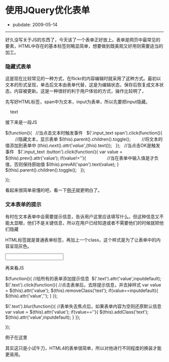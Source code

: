 # 使用JQuery优化表单

- pubdate: 2009-05-14

--------------------------


好久没写关于JS的东西了，今天该了一个表单正好放上。表单是网页中最常见的要素，HTML中存在的基本标签则略显简单，想要做到既美观又好用则需要适当的加工。


### 隐藏式表单


这是现在比较常见的一种方式，在flickr的内容编辑时就采用了这种方式。最初以文本的形式呈现，单击后文本由表单代替，这是为编辑状态，保存后恢复成文本状态，内容被更新。这是一种很好的利于用户体验的方式，操作比较明了，

先写好HTML标签，span中为文本，input为表单，所以先要把input隐藏。


<span class="input_text">
    <span>text</span>
    <input style="display:none" type="text" />
    <input style="display:none" type="button" value="ok" />
</span>


接下来是一段JS


$(function(){
  //当点击文本时触发事件
  $('.input_text span').click(function(){
        //隐藏文本，显示表单
$(this).parent().children().toggle();
        //将文本的值添加到表单中
$(this).next().attr('value',$(this).text());
  });
  //当点击OK是触发事件
  $('.input_text :button').click(function(){
var value = $(this).prev().attr('value');
if(value!=''){
                //当在表单中输入值是才负值，否则保持原始值
$(this).prevAll('span').text(value);
}
$(this).parent().children().toggle();
  });

});


看起来很简单易懂的吧，看一下[例子](http://dl.getdropbox.com/u/358534/jsdemo/input_text.html)就更明白了。


### 文本表单的提示


有时在文本表单中会需要提示信息，告诉用户这里应该填写什么。但这种信息又不能太显眼，他们不是关键信息，所以在用户已经知道或者不需要他们的时候就把他们隐藏

HTML标签就是普通表单标签，再加上一个class，这个样式是为了让表单中的内容呈现灰色。


<input class="text" type="text" />


再来看JS


$(function(){
//给所有的表单添加提示信息
 $('.text').attr('value',inputdefault);
  $('.text').click(function(){
//点击表单后，去除提示信息，并去掉样式
var value = $(this).attr('value');
$(this).removeClass('text');
if(value==inputdefault){
$(this).attr('value','');
}
});




$('.text').blur(function(){
//表单失去焦点后，如果表单内容为空则还原默认信息
var value = $(this).attr('value');
if(value==''){
$(this).addClass('text');
$(this).attr('value',inputdefault);
}
});




});


例子在这里

其实这只是小试牛刀，HTML4的表单很简单，所以对他进行不同程度的换装才能更易用。
